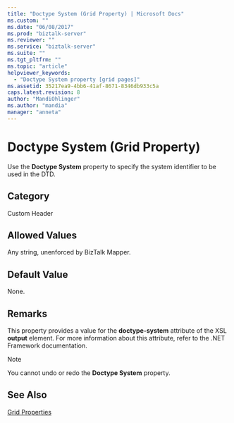 ```yaml
---
title: "Doctype System (Grid Property) | Microsoft Docs"
ms.custom: ""
ms.date: "06/08/2017"
ms.prod: "biztalk-server"
ms.reviewer: ""
ms.service: "biztalk-server"
ms.suite: ""
ms.tgt_pltfrm: ""
ms.topic: "article"
helpviewer_keywords: 
  - "Doctype System property [grid pages]"
ms.assetid: 35217ea9-4bb6-41af-8671-8346db933c5a
caps.latest.revision: 8
author: "MandiOhlinger"
ms.author: "mandia"
manager: "anneta"
---
```

# Doctype System (Grid Property)
Use the **Doctype System** property to specify the system identifier to be used in the DTD.  
  
## Category  
 Custom Header  
  
## Allowed Values  
 Any string, unenforced by BizTalk Mapper.  
  
## Default Value  
 None.  
  
## Remarks  
 This property provides a value for the **doctype-system** attribute of the XSL **output** element. For more information about this attribute, refer to the .NET Framework documentation.  
  
> [!NOTE]
>  You cannot undo or redo the **Doctype System** property.  
  
## See Also  
 [Grid Properties](../core/grid-properties.md)